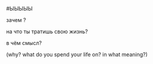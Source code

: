 #ЫЫЫЫЫ

зачем
?

на что ты тратишь свою жизнь?

в чём смысл?

(why? what do you spend your life on? in what meaning?)
